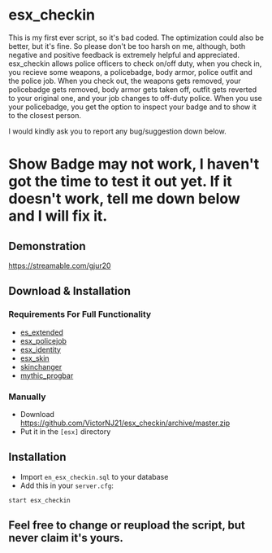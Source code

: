 # esx_checkin
This is my first ever script, so it's bad coded. The optimization could also be better, but it's fine. So please don't be too harsh on me, although, both negative and positive feedback is extremely helpful and appreciated.
esx_checkin allows police officers to check on/off duty, when you check in, you recieve some weapons, a policebadge, body armor, police outfit and the police job. When you check out, the weapons gets removed, your policebadge gets removed, body armor gets taken off, outfit gets reverted to your original one, and your job changes to off-duty police. When you use your policebadge, you get the option to inspect your badge and to show it to the closest person. 

I would kindly ask you to report any bug/suggestion down below.

# Show Badge may not work, I haven't got the time to test it out yet. If it doesn't work, tell me down below and I will fix it.

## Demonstration
https://streamable.com/gjur20

## Download & Installation

### Requirements For Full Functionality
- [es_extended](https://github.com/esx-framework/es_extended)
- [esx_policejob](https://github.com/esx-framework/esx_policejob)
- [esx_identity](https://github.com/esx-framework/esx_identity)
- [esx_skin](https://github.com/esx-framework/esx_skin)
- [skinchanger](https://github.com/esx-framework/skinchanger)
- [mythic_progbar](https://github.com/HalCroves/mythic_progbar)

### Manually
- Download https://github.com/VictorNJ21/esx_checkin/archive/master.zip
- Put it in the ```[esx]``` directory

## Installation
- Import ```en_esx_checkin.sql``` to your database
- Add this in your ```server.cfg```:
```
start esx_checkin
```

## Feel free to change or reupload the script, but never claim it's yours.
